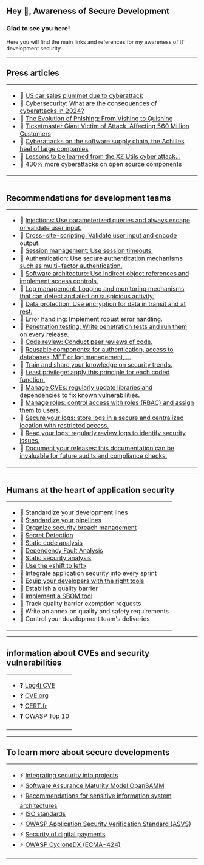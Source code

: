 ## Hey 👋, Awareness of Secure Development

### Glad to see you here!  
Here you will find the main links and references for my awareness of IT development security.

----
## Press articles
<table><tr><td valign="top" width="100%">

- 🔭 [US car sales plummet due to cyberattack](https://www.capital.fr/economie-politique/les-ventes-de-voitures-degringolent-aux-etats-unis-a-cause-dune-cyberattaque-1499331)
- 🔭 [Cybersecurity: What are the consequences of cyberattacks in 2024?](https://solutions.lesechos.fr/tech/cybersecurite/cybersecurite-quelles-sont-les-consequences-des-cyberattaques-en-2024/)
- 🔭 [The Evolution of Phishing: From Vishing to Quishing](https://www.zdnet.fr/actualites/l-evolution-du-phishing-du-vishing-au-quishing-39964020.htm)
- 🔭 [Ticketmaster Giant Victim of Attack, Affecting 560 Million Customers](https://www.rtbf.be/article/le-geant-ticketmaster-victime-d-une-attaque-560-millions-de-clients-sont-concernes-11381552)
- 🔭 [Cyberattacks on the software supply chain, the Achilles heel of large companies](https://www.usine-digitale.fr/article/cyberattaques-sur-la-supply-chain-logicielle-talon-d-achille-des-grandes-entreprises.N2215388)
- 🔭 [Lessons to be learned from the XZ Utils cyber attack…](https://www.informatiquenews.fr/lecons-a-tirer-de-la-cyber-attaque-xz-utils-thomas-segura-gitguardian-99125)
- 🔭 [430% more cyberattacks on open source components](https://www.lemondeinformatique.fr/actualites/lire-430-de-cyberattaques-en-plus-sur-les-composants-open-source-80025.html)

</td></tr></table>

----
## Recommendations for development teams
<table><tr><td valign="top" width="100%">

- 🌱 [Injections: Use parameterized queries and always escape or validate user input.](https://cheatsheetseries.owasp.org/cheatsheets/SQL_Injection_Prevention_Cheat_Sheet.html)
- 🌱 [Cross-site-scripting: Validate user input and encode output.](https://cheatsheetseries.owasp.org/cheatsheets/Cross_Site_Scripting_Prevention_Cheat_Sheet.html)
- 🌱 [Session management: Use session timeouts.](https://owasp.org/www-community/Session_Timeout)
- 🌱 [Authentication: Use secure authentication mechanisms such as multi-factor authentication.](https://en.wikipedia.org/wiki/Multi-factor_authentication)
- 🌱 [Software architecture: Use indirect object references and implement access controls.](https://cheatsheetseries.owasp.org/cheatsheets/Insecure_Direct_Object_Reference_Prevention_Cheat_Sheet.html)
- 🌱 [Log management: Logging and monitoring mechanisms that can detect and alert on suspicious activity.](https://nvlpubs.nist.gov/nistpubs/legacy/sp/nistspecialpublication800-92.pdf)
- 🌱 [Data protection: Use encryption for data in transit and at rest.](https://www.ncsc.gov.uk/collection/device-security-guidance/security-principles/protect-data-at-rest-and-in-transit)
- 🌱 [Error handling: Implement robust error handling.](https://cheatsheetseries.owasp.org/cheatsheets/Error_Handling_Cheat_Sheet.html)
- 🌱 [Penetration testing: Write penetration tests and run them on every release.](https://owasp.org/www-project-web-security-testing-guide/v41/2-Introduction/)
- 🌱 [Code review: Conduct peer reviews of code.](https://owasp.org/www-project-code-review-guide/)
- 🌱 [Reusable components: for authentication, access to databases, MFT or log management, …](https://dev.to/codewithshahan/writing-clean-reusable-components-in-react-best-practices-2gka)
- 🌱 [Train and share your knowledge on security trends.](https://owasp.org/www-project-security-champions-guidebook/)
- 🌱 [Least privilege: apply this principle for each coded function.](https://cheatsheetseries.owasp.org/cheatsheets/Secure_Product_Design_Cheat_Sheet.html)
- 🌱 [Manage CVEs: regularly update libraries and dependencies to fix known vulnerabilities.](https://cheatsheetseries.owasp.org/cheatsheets/Vulnerable_Dependency_Management_Cheat_Sheet.html)
- 🌱 [Manage roles: control access with roles (RBAC) and assign them to users.](https://cheatsheetseries.owasp.org/cheatsheets/Authorization_Cheat_Sheet.html)
- 🌱 [Secure your logs: store logs in a secure and centralized location with restricted access.](https://cheatsheetseries.owasp.org/cheatsheets/Logging_Cheat_Sheet)
- 🌱 [Read your logs: regularly review logs to identify security issues.](https://www.ncsc.gov.uk/collection/device-security-guidance/managing-deployed-devices/logging-and-protective-monitoring)
- 🌱 [Document your releases: this documentation can be invaluable for future audits and compliance checks.](https://www.atlassian.com/fr/work-management/knowledge-sharing/documentation/importance-of-documentation)

</td></tr></table>  

----
## Humans at the heart of application security
<table><tr><td valign="top" width="100%">

- 🌱 [Standardize your development lines](https://google.github.io/styleguide/)
- 🌱 [Standardize your pipelines](https://www.jetbrains.com/teamcity/ci-cd-guide/)
- 🌱 [Organize security breach management](https://clusif.fr/wp-content/uploads/2016/04/clusif-2015-gt-gestionvulnerabilites-tome2_vf.pdf)
- 🌱 [Secret Detection](https://github.com/gitleaks/gitleaks)
- 🌱 [Static code analysis](https://blog.apps.education.fr/articles/sonarqube-un-thermometre-pour-controler-la-qualite-du-code2025-01-16t161922228z)
- 🌱 [Dependency Fault Analysis](https://github.com/jeremylong/DependencyCheck)
- 🌱 [Static security analysis](https://docs.horusec.io/docs/cli/analysis-tools/open-source-horusec-engine/overview/)
- 🌱 [Use the «shift to left»](https://www.redhat.com/fr/topics/devops/shift-left-vs-shift-right)
- 🌱 [Integrate application security into every sprint](https://www.yeswedev.bzh/blog/integrer-la-securite-des-applications-web-dans-la-demarche-de-developpement)
- 🌱 [Equip your developers with the right tools](https://blog.stephane-robert.info/post/vscode-favorite-extensions/)
- 🌱 [Establish a quality barrier](https://blog.eleven-labs.com/fr/qualite-enjeux-developpement-logiciel/)
- 🌱 [Implement a SBOM tool](https://cyclonedx.org/)
- 🌱 Track quality barrier exemption requests
- 🌱 Write an annex on quality and safety requirements
- 🌱 Control your development team's deliveries

</td></tr></table>  

----
## information about CVEs and security vulnerabilities
<table><tr><td valign="top" width="100%">

- ❓ [Log4j CVE](https://www.cve.org/CVERecord?id=CVE-2021-44228)
- ❓ [CVE.org](https://www.cve.org/)
- ❓ [CERT.fr](https://www.cert.ssi.gouv.fr/alerte/)
- ❓ [OWASP Top 10](https://owasp.org/www-project-top-ten/)

</td></tr></table>  

----
## To learn more about secure developments
<table><tr><td valign="top" width="100%">

- ⚡ [Integrating security into projects](https://cyber.gouv.fr/integrer-la-securite-dans-les-projets)
- ⚡ [Software Assurance Maturity Model OpanSAMM](https://www.opensamm.org/)
- ⚡ [Recommendations for sensitive information system architectures](https://cyber.gouv.fr/publications/recommandations-pour-les-architectures-des-si-sensibles-ou-dr)
- ⚡ [ISO standards](https://www.iso.org/fr/home.html)
- ⚡ [OWASP Application Security Verification Standard (ASVS) ](https://owasp.org/www-project-application-security-verification-standard/)
- ⚡ [Security of digital payments](https://www.pcisecuritystandards.org/minisite/fr-fr/)
- ⚡ [OWASP CycloneDX (ECMA-424)](https://owasp.org/www-project-cyclonedx/)

</td></tr></table>